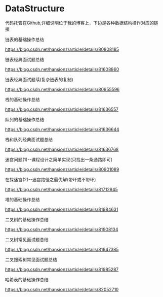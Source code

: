 # DataStructure

代码托管在Github,详细说明位于我的博客上，下边是各种数据结构操作对应的链接


链表的基础操作总结

https://blog.csdn.net/hansionz/article/details/80808185

链表经典面试题总结

https://blog.csdn.net/hansionz/article/details/81608860

链表经典面试题续(复杂链表的复制)

https://blog.csdn.net/hansionz/article/details/80955596

栈的基础操作总结

https://blog.csdn.net/hansionz/article/details/81636557

队列的基础操作总结

https://blog.csdn.net/hansionz/article/details/81636644

栈和队列经典面试题总结

https://blog.csdn.net/hansionz/article/details/81636768

迷宫问题(1)--课程设计之简单实现(只找出一条通路即可)

https://blog.csdn.net/hansionz/article/details/80901089

在探迷宫(2)--迷宫路径之最优解(带环或不带环)

https://blog.csdn.net/hansionz/article/details/81712945

堆的基础操作总结

https://blog.csdn.net/hansionz/article/details/81984631

二叉树的基础操作总结

https://blog.csdn.net/hansionz/article/details/81908134

二叉树常见面试题总结

https://blog.csdn.net/hansionz/article/details/81947385

二叉搜索树常见面试题总结

https://blog.csdn.net/hansionz/article/details/81985287

哈希表的基础操作总结

https://blog.csdn.net/hansionz/article/details/82052710